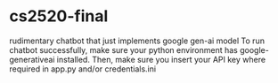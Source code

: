 # cs2520-final
rudimentary chatbot that just implements google gen-ai model
To run chatbot successfully, make sure your python environment has google-generativeai installed.
Then, make sure you insert your API key where required in app.py and/or credentials.ini
